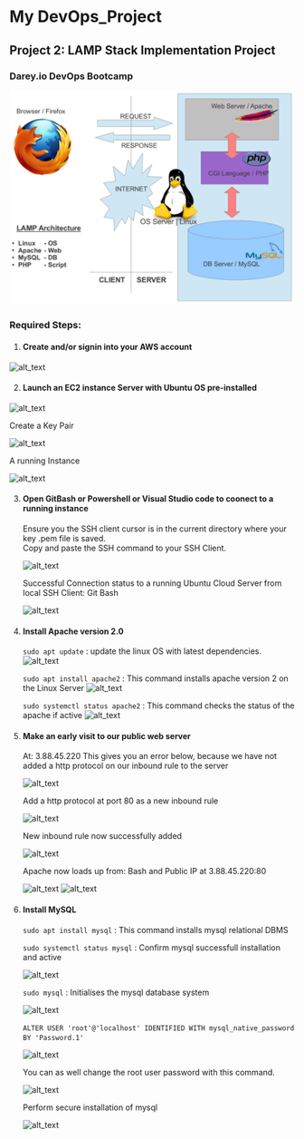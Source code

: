 # My DevOps_Project 

## Project 2: LAMP Stack Implementation Project

### Darey.io DevOps Bootcamp

![alt text](img/00.lamp.png)

### Required Steps:
1. #### Create and/or signin into your AWS account

![alt_text](01.signin_to_aws.png)


2. #### Launch an EC2 instance Server with Ubuntu OS pre-installed

![alt_text](02a.launchEC2.png)

   Create a Key Pair
   
![alt_text](02b.key_pair.png)

   A running Instance

![alt_text](02c.instance.png)


3. #### Open GitBash or Powershell or Visual Studio code to coonect to a running instance

   Ensure you  the SSH client cursor is in the current directory where your key .pem file is 
   saved.  
   Copy and paste the SSH command to your SSH Client.

   ![alt_text](03a.SSHclient.png)


   Successful Connection status to a running Ubuntu Cloud Server from local SSH Client: Git Bash

   ![alt_text](03b.connect.png)




4. #### Install Apache version 2.0

   ```sudo apt update``` : update the linux OS with latest dependencies.
   ![alt_text](04a.sudo_apt.png)
   

   ```sudo apt install apache2```   :  This command installs apache version 2 on the Linux Server
   ![alt_text](04b.installapachev2.png)


   ```sudo systemctl status apache2```  : This command checks the status of the apache if active
    ![alt_text](04c.statusapache.png)




5. #### Make an early visit to our public web server 
   At: 3.88.45.220  This gives you an error below,
   because we have not added a http protocol on our inbound rule to the server

   ![alt_text](05a.earlyvisiterror.png) 


   Add a http protocol at port 80 as a new inbound rule

   ![alt_text](05b.createHTTP.png)


   New inbound rule now successfully added

   ![alt_text](05c.httpinboundrule.png)


   Apache now loads up from: Bash and Public IP at 3.88.45.220:80

   ![alt_text](05d.localhost1.png)
   ![alt_text](05e.apacheworks.png)


6. #### Install MySQL

    ```sudo apt install mysql``` : This command installs mysql relational DBMS 

    ```sudo systemctl status mysql``` : Confirm mysql successfull installation and active

    ![alt_text](06a.mysqlrunning) 

   
    ```sudo mysql```  : Initialises the mysql database system

    ![alt_text](06b.enterintomysqlproper) 


    ```ALTER USER 'root'@'localhost' IDENTIFIED WITH mysql_native_password BY 'Password.1'```

    ![alt_text](06c.rootmysqluserpasswrd)
    
    You can as well change the root user password with this command.

    ![alt_text](6d.changerootpasswrdmysql)

    Perform secure installation of mysql

    ![alt_text](6e.mysqlsecureinstallation)




